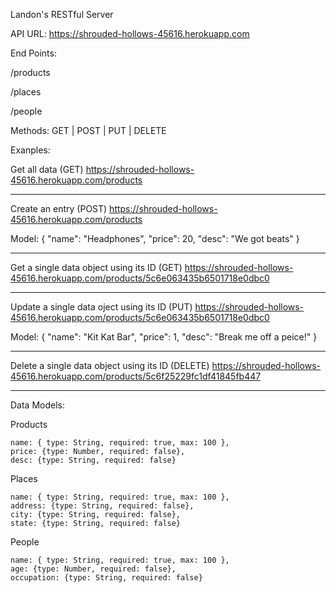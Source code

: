 Landon's RESTful Server

API URL:
https://shrouded-hollows-45616.herokuapp.com

End Points:


/products

/places

/people


Methods:
GET | POST | PUT | DELETE


Exanples:

Get all data (GET)
https://shrouded-hollows-45616.herokuapp.com/products

---------------------------------------------------------

Create an entry (POST)
https://shrouded-hollows-45616.herokuapp.com/products

Model:
{
	"name": "Headphones",
	"price": 20,
	"desc": "We got beats"
}

-----------------------------------------------------------------

Get a single data object using its ID (GET)
https://shrouded-hollows-45616.herokuapp.com/products/5c6e063435b6501718e0dbc0

-------------------------------------------------------------------

Update a single data oject using its ID (PUT)
https://shrouded-hollows-45616.herokuapp.com/products/5c6e063435b6501718e0dbc0

Model:
{
	"name": "Kit Kat Bar",
    "price": 1,
	"desc": "Break me off a peice!"
}

----------------------------------------------------------------------

Delete a single data object using its ID (DELETE)
https://shrouded-hollows-45616.herokuapp.com/products/5c6f25229fc1df41845fb447

----------------------------------------------------------------------------

Data Models:

Products

    name: { type: String, required: true, max: 100 },
    price: {type: Number, required: false},
    desc: {type: String, required: false}

Places

    name: { type: String, required: true, max: 100 },
    address: {type: String, required: false},
    city: {type: String, required: false},
    state: {type: String, required: false}

People

    name: { type: String, required: true, max: 100 },
    age: {type: Number, required: false},
    occupation: {type: String, required: false}
